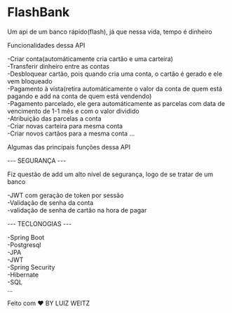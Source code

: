 # FlashBank
Um api de um banco rápido(flash), já que nessa vida, tempo é dinheiro

Funcionalidades dessa API

-Criar conta(automáticamente cria cartão e uma carteira)
<br>
-Transferir dinheiro entre as contas
<br>
-Desbloquear cartão, pois quando cria uma conta, o cartão é gerado e ele vem bloqueado
<br>
-Pagamento à vista(retira automáticamente o valor da conta de quem está pagando e add na conta de quem está vendendo)
<br>
-Pagamento parcelado, ele gera automáticamente as parcelas com data de vencimento de 1-1 mês e com o valor dividido
<br>
-Atribuição das parcelas a conta 
<br>
-Criar novas carteira para mesma conta
<br>
-Criar novos cartãos para a mesma conta
...

Algumas das principais funções dessa API
<br>

--- SEGURANÇA --- 
<br>

Fiz questão de add um alto nível de segurança, logo de se tratar de um banco
<br>

-JWT com geração de token por sessão
<br>
-Validação de senha da conta
<br>
-validação de senha de cartão na hora de pagar
<br>

--- TECLONOGIAS ---
<br>

-Spring Boot
<br>
-Postgresql
<br>
-JPA
<br>
-JWT
<br>
-Spring Security
<br>
-Hibernate
<br>
-SQL
<br>
...
<br>

Feito com ❤️ BY LUIZ WEITZ
<br>

